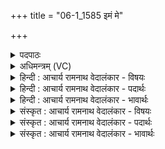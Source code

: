 +++
title = "06-1_1585 इमं मे"

+++
<details><summary>पदपाठः</summary>

इ꣣म꣢म्। मे꣣। वरुण। श्रुधि। ह꣡व꣢꣯म्। अ꣣द्य꣢। अ꣣। द्य꣢। च꣣। मृडय। त्वा꣢म्। अ꣣वस्युः꣢। आ। च꣣के। १५८५।
</details>

<details><summary>अधिमन्त्रम् (VC)</summary>

- वरुणः
- शुनःशेप  आजीगर्तिः
- गायत्री
- षड्जः
</details>

<details><summary>हिन्दी : आचार्य रामनाथ वेदालंकार - विषयः</summary>

परमात्मा,राजा और आचार्य से प्रार्थना करते हैं।
</details>

<details><summary>हिन्दी : आचार्य रामनाथ वेदालंकार - पदार्थः</summary>

पदार्थान्वय -  हे (वरुण) दोष-निवारक वरणीय परमात्मन्,राजन् व आचार्य ! (इमं मे हवम्) इस मेरी पुकार को (श्रुधि) सुनो। और (अद्य) आज,मुझे (मृडय च) आनन्दित कर दो। (अवस्युः) आपकी रक्षा का इच्छुक मैं (त्वाम्) आपको(आचके)चाह रहा हूँ ॥१॥
</details>

<details><summary>हिन्दी : आचार्य रामनाथ वेदालंकार - भावार्थः</summary>

भावार्थ -  मनुष्यों को चाहिए कि यथायोग्य परमात्मा,राजा और आचार्य से प्रार्थना करके,अपने दोषों का निवारण करके,सद्गुण और सत्कर्मों को स्वीकार करके उन्नति करें ॥१॥
</details>

<details><summary>संस्कृत : आचार्य रामनाथ वेदालंकार - विषयः</summary>

परमात्मा राजाऽऽचार्यश्च प्रार्थ्यते।
</details>

<details><summary>संस्कृत : आचार्य रामनाथ वेदालंकार - पदार्थः</summary>

पदार्थान्वय -  हे (वरुण) दोषनिवारक वरणीय परमात्मन् राजन् आचार्य वा ! (इमं मे हवम्) एतद् मदीयम् आह्वानम् (श्रुधि) शृणु।[शृणोतेः ‘श्रुशृणुपॄकृवृभ्यश्छन्दसि।’अ० ६।४।१०२ इति हेर्धिरादेशः। संहितायाम् ‘अन्येषामपि दृश्यते’। अ० ६।३।१३७ इति दीर्घः।] (अद्य) अस्मिन् दिने (मृडय च) सुखय च।[संहितायाम् अद्या इत्यत्र ‘निपातस्य च’ अ० ६।३।१३६ इति दीर्घः।] (अवस्युः) त्वद्रक्षणेच्छुः अहम्।[अवः रक्षणम् आत्मनः कामयते इति अवस्युः,क्यचि ‘क्याच्छन्दसि’ अ० ३।२।१७० इति उः प्रत्ययः।] (त्वाम्) परमात्मानं राजानम् आचार्यं वा (आचके) कामये।[आचके इति कान्तिकर्मा। निघं० २।६।]॥१॥२
</details>

<details><summary>संस्कृत : आचार्य रामनाथ वेदालंकार - भावार्थः</summary>

भावार्थ -  मनुष्यैर्यथायोग्यं परमात्मानं राजानमाचार्यं च सम्प्रार्थ्य स्वकीयान् दोषान् निवार्य सद्गुणान् सत्कर्माणि च स्वीकृत्योत्कर्षः सम्पादनीयः ॥१॥
</details>